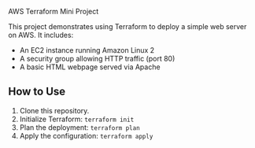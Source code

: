  AWS Terraform Mini Project

This project demonstrates using Terraform to deploy a simple web server on AWS. It includes:
- An EC2 instance running Amazon Linux 2
- A security group allowing HTTP traffic (port 80)
- A basic HTML webpage served via Apache

## How to Use
1. Clone this repository.
2. Initialize Terraform: `terraform init`
3. Plan the deployment: `terraform plan`
4. Apply the configuration: `terraform apply`
